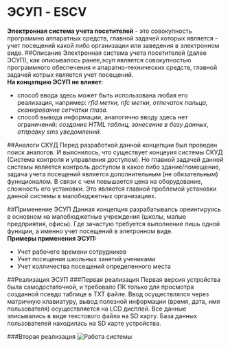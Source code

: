 # ЭСУП - ESCV
**Электронная система учета посетителей** - это совокупность программно аппаратных средств, главной задачей которых является - учет посещений какой либо организации или заведения в электронном виде.
##Описание
Электронная система учета посетителей (далее ЭСУП), как описывалось ранее,эсуп является совокупностью программного обеспечения и апаратно-технических средств, главной задачей котрых является учет посещений. 
<br>**На концепцию ЭСУП не влияет**: 
* способ ввода здесь может быть использована любая его реализация, например: *rfid метки, nfc метки, отпечаток пальца, сканирование сетчатки глаза.* 
* способ вывода информации, аналогично вводу здесь нет ограничений: *создание HTML таблиц, занесение в базу данных, отправку sms уведомлений.*

##Аналоги СКУД
Перед разработкой данной концепции был проведен поиск аналогов. И выяснилось, что существует концеуия системы СКУД (Система контроля и управления доступом). Но главной задачей данной системы является контроль доступом в какое либо здание/помещение, задача учета посещений является дополнительным (не обязательным) функционалом. В связи с чем повышается цена на оборудование, сложность его установки. Это является главной проблемой установки данной системы в малобюджетных организациях.

##Применение ЭСУП
Данная концепция разрабатывалсь ореинтируясь в основном на малобюджетные учреждения (школы, малые предприятия, офисы). Где зачастую требуется выполнение лишь одной функции, а именно учет посещений в элетронном виде. 
<br> **Примеры применения ЭСУП:**
* Учет рабочего времени сотрудников
* Учет посещения школьных занятий учениками
* Учет колличества посещений определенного места 

##Реализация ЭСУП
###Первая реализация
Первая версия устройства была самодостаточной, и требовало ПК только для просмотра созданной псевдо таблице в TXT файле.
Ввод осуществлялся через матричную клавиатуру, вывод полезной информации (время, дата, имя пользователя) осуществляется на LCD дисплей. Все данные зписывались в виде текстового файла на SD карту. База данных пользователей находилась на SD карте устройства.

###Вторая реализация
![Работа системы](https://pp.vk.me/c633423/v633423884/25d4b/k4vXGyPlRPE.jpg)

